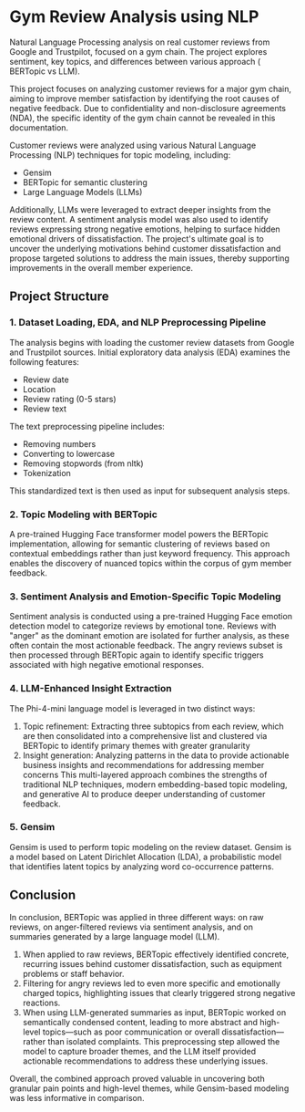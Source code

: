 # Gym Review Analysis using NLP
Natural Language Processing analysis on real customer reviews from Google and Trustpilot, focused on a gym chain. The project explores sentiment, key topics, and differences between various approach ( BERTopic vs LLM).

This project focuses on analyzing customer reviews for a major gym chain, aiming to improve member satisfaction by identifying the root causes of negative feedback. Due to confidentiality and non-disclosure agreements (NDA), the specific identity of the gym chain cannot be revealed in this documentation.

Customer reviews were analyzed using various Natural Language Processing (NLP) techniques for topic modeling, including:

- Gensim
- BERTopic for semantic clustering
- Large Language Models (LLMs)

Additionally, LLMs were leveraged to extract deeper insights from the review content. A sentiment analysis model was also used to identify reviews expressing strong negative emotions, helping to surface hidden emotional drivers of dissatisfaction. The project's ultimate goal is to uncover the underlying motivations behind customer dissatisfaction and propose targeted solutions to address the main issues, thereby supporting improvements in the overall member experience.

## Project Structure
### 1.  Dataset Loading, EDA, and NLP Preprocessing Pipeline
The analysis begins with loading the customer review datasets from Google and Trustpilot sources. Initial exploratory data analysis (EDA) examines the following features:

- Review date
- Location
- Review rating (0-5 stars)
- Review text

The text preprocessing pipeline includes:

- Removing numbers
- Converting to lowercase
- Removing stopwords (from nltk)
- Tokenization

This standardized text is then used as input for subsequent analysis steps.
### 2. Topic Modeling with BERTopic
A pre-trained Hugging Face transformer model powers the BERTopic implementation, allowing for semantic clustering of reviews based on contextual embeddings rather than just keyword frequency. This approach enables the discovery of nuanced topics within the corpus of gym member feedback.
### 3. Sentiment Analysis and Emotion-Specific Topic Modeling
Sentiment analysis is conducted using a pre-trained Hugging Face emotion detection model to categorize reviews by emotional tone. Reviews with "anger" as the dominant emotion are isolated for further analysis, as these often contain the most actionable feedback. The angry reviews subset is then processed through BERTopic again to identify specific triggers associated with high negative emotional responses.
### 4. LLM-Enhanced Insight Extraction
The Phi-4-mini language model is leveraged in two distinct ways:
1. Topic refinement: Extracting three subtopics from each review, which are then consolidated into a comprehensive list and clustered via BERTopic to identify primary themes with greater granularity
2. Insight generation: Analyzing patterns in the data to provide actionable business insights and recommendations for addressing member concerns
This multi-layered approach combines the strengths of traditional NLP techniques, modern embedding-based topic modeling, and generative AI to produce deeper understanding of customer feedback.
### 5. Gensim
Gensim is used to perform topic modeling on the review dataset. Gensim is a model based on Latent Dirichlet Allocation (LDA), a probabilistic model that identifies latent topics by analyzing word co-occurrence patterns.

## Conclusion
In conclusion, BERTopic was applied in three different ways: on raw reviews, on anger-filtered reviews via sentiment analysis, and on summaries generated by a large language model (LLM).
1. When applied to raw reviews, BERTopic effectively identified concrete, recurring issues behind customer dissatisfaction, such as equipment problems or staff behavior.
2. Filtering for angry reviews led to even more specific and emotionally charged topics, highlighting issues that clearly triggered strong negative reactions.
3. When using LLM-generated summaries as input, BERTopic worked on semantically condensed content, leading to more abstract and high-level topics—such as poor communication or overall dissatisfaction—rather than isolated complaints. This preprocessing step allowed the model to capture broader themes, and the LLM itself provided actionable recommendations to address these underlying issues.
   
Overall, the combined approach proved valuable in uncovering both granular pain points and high-level themes, while Gensim-based modeling was less informative in comparison.
